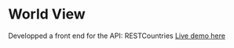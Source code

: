 # World View

Developped a front end for the API: RESTCountries
[Live demo here](https://world-view-etna.vercel.app/)
